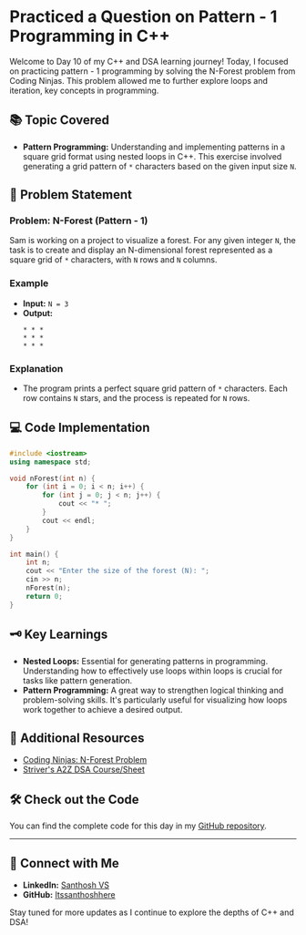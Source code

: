 # Practiced a Question on Pattern - 1 Programming in C++

Welcome to Day 10 of my C++ and DSA learning journey! Today, I focused on practicing pattern - 1 programming by solving the N-Forest problem from Coding Ninjas. This problem allowed me to further explore loops and iteration, key concepts in programming.

## 📚 Topic Covered
- **Pattern Programming:** Understanding and implementing patterns in a square grid format using nested loops in C++. This exercise involved generating a grid pattern of `*` characters based on the given input size `N`.

## 📝 Problem Statement
### Problem: N-Forest (Pattern - 1)

Sam is working on a project to visualize a forest. For any given integer `N`, the task is to create and display an N-dimensional forest represented as a square grid of `*` characters, with `N` rows and `N` columns.

### Example
- **Input:** `N = 3`
- **Output:**
  ```
  * * *
  * * *
  * * *
  ```

### Explanation
- The program prints a perfect square grid pattern of `*` characters. Each row contains `N` stars, and the process is repeated for `N` rows.

## 💻 Code Implementation
```cpp
#include <iostream>
using namespace std;

void nForest(int n) {
    for (int i = 0; i < n; i++) {
        for (int j = 0; j < n; j++) {
            cout << "* ";
        }
        cout << endl;
    }
}

int main() {
    int n;
    cout << "Enter the size of the forest (N): ";
    cin >> n;
    nForest(n);
    return 0;
}
```

## 🗝️ Key Learnings
- **Nested Loops:** Essential for generating patterns in programming. Understanding how to effectively use loops within loops is crucial for tasks like pattern generation.
- **Pattern Programming:** A great way to strengthen logical thinking and problem-solving skills. It's particularly useful for visualizing how loops work together to achieve a desired output.

## 🔗 Additional Resources
- [Coding Ninjas: N-Forest Problem](https://www.naukri.com/code360/problems/n-forest_6570177?utm_source=youtube&utm_medium=affiliate&utm_campaign=striver_patternproblems&leftPanelTabValue=PROBLEM)
- [Striver's A2Z DSA Course/Sheet](https://takeuforward.org/strivers-a2z-dsa-course/strivers-a2z-dsa-course-sheet-2)


## 🛠️ Check out the Code
You can find the complete code for this day in my [GitHub repository](https://github.com/Itssanthoshhere/Data-Structures-and-Algorithms/tree/main/C%2B%2B%20with%20DSA-learning-journey/Day%2010%20-%20Exploring%20Patterns%20in%20C%2B%2B/Pattern%20-%201).

---

## 🔗 Connect with Me
- **LinkedIn:** [Santhosh VS](https://www.linkedin.com/in/thesanthoshvs/)
- **GitHub:** [Itssanthoshhere](https://github.com/Itssanthoshhere)

Stay tuned for more updates as I continue to explore the depths of C++ and DSA!
